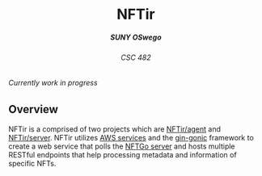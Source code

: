 <p align="center">
<br />
<h1 align="center">NFTir</h1>
<h5 align="center">SUNY OSwego </h3>
<h6 align="center">CSC 482 <h4>
</p>

###### Currently work in progress

## Overview

NFTir is a comprised of two projects which are [NFTir/agent](https://github.com/logann131/NFTir/tree/master/agent) and [NFTir/server](). NFTir utilizes [AWS services](https://aws.amazon.com/) and the [gin-gonic](https://github.com/gin-gonic/gin) framework to create a web service that polls the [NFTGo server](https://nftgo.io/) and hosts multiple RESTful endpoints that help processing metadata and information of specific NFTs.
